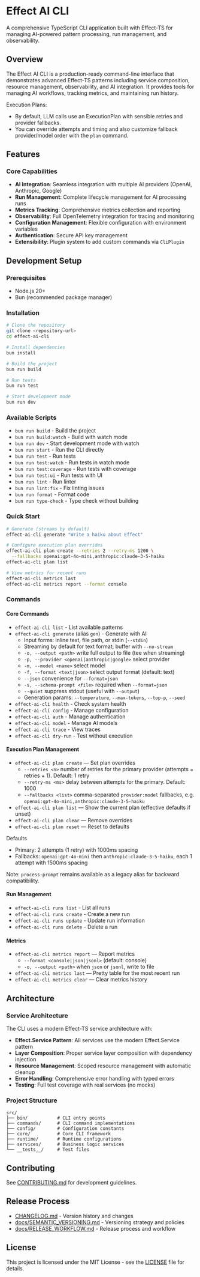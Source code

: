 # Effect AI CLI

A comprehensive TypeScript CLI application built with Effect-TS for managing AI-powered pattern processing, run management, and observability.

## Overview

The Effect AI CLI is a production-ready command-line interface that demonstrates advanced Effect-TS patterns including service composition, resource management, observability, and AI integration. It provides tools for managing AI workflows, tracking metrics, and maintaining run history.

Execution Plans:
- By default, LLM calls use an ExecutionPlan with sensible retries and provider fallbacks.
- You can override attempts and timing and also customize fallback provider/model order with the `plan` command.

## Features

### Core Capabilities
- **AI Integration**: Seamless integration with multiple AI providers (OpenAI, Anthropic, Google)
- **Run Management**: Complete lifecycle management for AI processing runs
- **Metrics Tracking**: Comprehensive metrics collection and reporting
- **Observability**: Full OpenTelemetry integration for tracing and monitoring
- **Configuration Management**: Flexible configuration with environment variables
- **Authentication**: Secure API key management
- **Extensibility**: Plugin system to add custom commands via `CliPlugin`

## Development Setup

### Prerequisites
- Node.js 20+ 
- Bun (recommended package manager)

### Installation
```bash
# Clone the repository
git clone <repository-url>
cd effect-ai-cli

# Install dependencies
bun install

# Build the project
bun run build

# Run tests
bun run test

# Start development mode
bun run dev
```

### Available Scripts
- `bun run build` - Build the project
- `bun run build:watch` - Build with watch mode
- `bun run dev` - Start development mode with watch
- `bun run start` - Run the CLI directly
- `bun run test` - Run tests
- `bun run test:watch` - Run tests in watch mode
- `bun run test:coverage` - Run tests with coverage
- `bun run test:ui` - Run tests with UI
- `bun run lint` - Run linter
- `bun run lint:fix` - Fix linting issues
- `bun run format` - Format code
- `bun run type-check` - Type check without building

### Quick Start

```bash
# Generate (streams by default)
effect-ai-cli generate "Write a haiku about Effect"

# Configure execution plan overrides
effect-ai-cli plan create --retries 2 --retry-ms 1200 \
  --fallbacks openai:gpt-4o-mini,anthropic:claude-3-5-haiku
effect-ai-cli plan list

# View metrics for recent runs
effect-ai-cli metrics last
effect-ai-cli metrics report --format console
```

### Commands

#### Core Commands
- `effect-ai-cli list` - List available patterns
- `effect-ai-cli generate` (alias `gen`) - Generate with AI
  - Input forms: inline text, file path, or stdin (`--stdin`)
  - Streaming by default for text format; buffer with `--no-stream`
  - `-o, --output <path>` write full output to file (tee when streaming)
  - `-p, --provider <openai|anthropic|google>` select provider
  - `-m, --model <name>` select model
  - `-f, --format <text|json>` select output format (default: text)
  - `--json` convenience for `--format=json`
  - `-s, --schema-prompt <file>` required when `--format=json`
  - `--quiet` suppress stdout (useful with `--output`)
  - Generation params: `--temperature`, `--max-tokens`, `--top-p`, `--seed`
- `effect-ai-cli health` - Check system health
- `effect-ai-cli config` - Manage configuration
- `effect-ai-cli auth` - Manage authentication
- `effect-ai-cli model` - Manage AI models
- `effect-ai-cli trace` - View traces
- `effect-ai-cli dry-run` - Test without execution

#### Execution Plan Management
- `effect-ai-cli plan create` — Set plan overrides
  - `--retries <n>` number of retries for the primary provider (attempts = retries + 1). Default: 1 retry
  - `--retry-ms <ms>` delay between attempts for the primary. Default: 1000
  - `--fallbacks <list>` comma-separated `provider:model` fallbacks, e.g. `openai:gpt-4o-mini,anthropic:claude-3-5-haiku`
- `effect-ai-cli plan list` — Show the current plan (effective defaults if unset)
- `effect-ai-cli plan clear` — Remove overrides
- `effect-ai-cli plan reset` — Reset to defaults

Defaults
- Primary: 2 attempts (1 retry) with 1000ms spacing
- Fallbacks: `openai:gpt-4o-mini` then `anthropic:claude-3-5-haiku`, each 1 attempt with 1500ms spacing

Note: `process-prompt` remains available as a legacy alias for backward compatibility.

#### Run Management
- `effect-ai-cli runs list` - List all runs
- `effect-ai-cli runs create` - Create a new run
- `effect-ai-cli runs update` - Update run information
- `effect-ai-cli runs delete` - Delete a run

#### Metrics
- `effect-ai-cli metrics report` — Report metrics
  - `--format <console|json|jsonl>` (default: console)
  - `-o, --output <path>` when `json` or `jsonl`, write to file
- `effect-ai-cli metrics last` — Pretty table for the most recent run
- `effect-ai-cli metrics clear` — Clear metrics history

## Architecture

### Service Architecture
The CLI uses a modern Effect-TS service architecture with:

- **Effect.Service Pattern**: All services use the modern Effect.Service pattern
- **Layer Composition**: Proper service layer composition with dependency injection
- **Resource Management**: Scoped resource management with automatic cleanup
- **Error Handling**: Comprehensive error handling with typed errors
- **Testing**: Full test coverage with real services (no mocks)

### Project Structure
```
src/
├── bin/           # CLI entry points
├── commands/      # CLI command implementations
├── config/        # Configuration constants
├── core/          # Core CLI framework
├── runtime/       # Runtime configurations
├── services/      # Business logic services
└── __tests__/     # Test files
```

## Contributing

See [CONTRIBUTING.md](Contributing.md) for development guidelines.

## Release Process

- [CHANGELOG.md](CHANGELOG.md) - Version history and changes
- [docs/SEMANTIC_VERSIONING.md](docs/SEMANTIC_VERSIONING.md) - Versioning strategy and policies
- [docs/RELEASE_WORKFLOW.md](docs/RELEASE_WORKFLOW.md) - Release process and workflow

## License

This project is licensed under the MIT License - see the [LICENSE](LICENSE) file for details.
